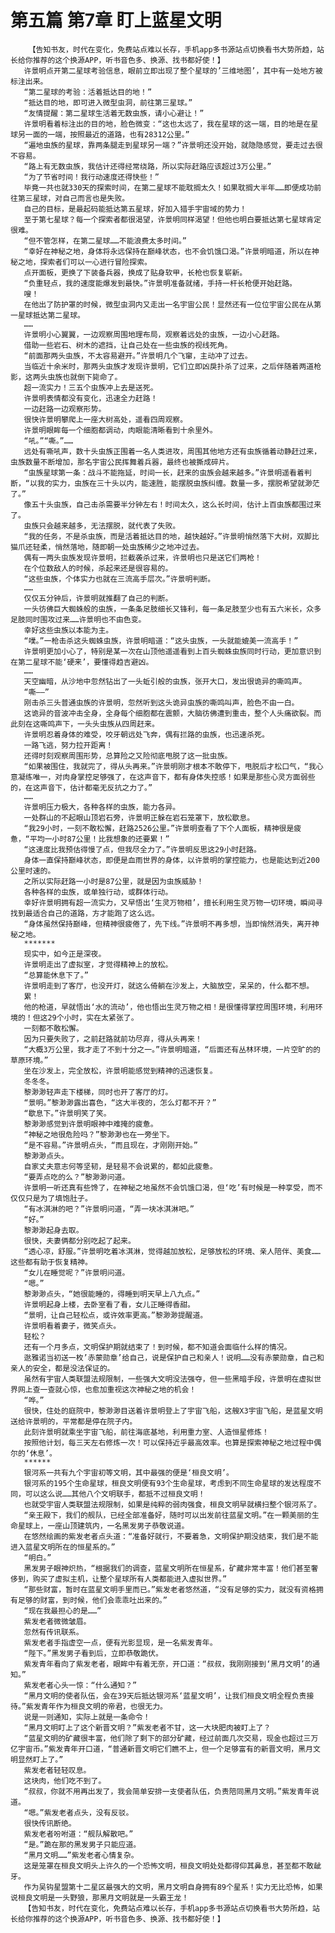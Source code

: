 # 第五篇 第7章 盯上蓝星文明
        【告知书友，时代在变化，免费站点难以长存，手机app多书源站点切换看书大势所趋，站长给你推荐的这个换源APP，听书音色多、换源、找书都好使！】
       许景明点开第二星球考验信息，眼前立即出现了整个星球的’三维地图’，其中有一处地方被标注出来。
       “第二星球的考验：活着抵达目的地！”
       “抵达目的地，即可进入微型虫洞，前往第三星球。”
       “友情提醒：第二星球生活着无数虫族，请小心避让！”
       许景明看着标注出的目的地，脸色微变：“这也太远了，我在星球的这一端，目的地是在星球另一面的一端，按照最近的道路，也有28312公里。”
       “遍地虫族的星球，靠两条腿走到星球另一端？”许景明还没开始，就隐隐感觉，要走过去很不容易。
       “路上有无数虫族，我估计还得经常绕路，所以实际赶路应该超过3万公里。”
       “为了节省时间！我行动速度还得快些！”
       毕竟一共也就330天的探索时间，在第二星球不能耽搁太久！如果耽搁大半年……即便成功前往第三星球，对自己而言也是失败。
       自己的目标，是最起码能抵达第五星球，好加入猎手宇宙域的势力！
       至于第七星球？每一个探索者都很渴望，许景明同样渴望！但他也明白要抵达第七星球肯定很难。
       “但不管怎样，在第二星球……不能浪费太多时间。”
       “幸好在神秘之地，身体将永远保持在巅峰状态，也不会饥饿口渴。”许景明暗道，所以在神秘之地，探索者们可以一心进行冒险探索。
       点开面板，更换了下装备兵器，换成了贴身软甲，长枪也恢复崭新。
       “负重轻点，我的速度能爆发到最快。”许景明准备就绪，手持一杆长枪便开始赶路。
       嗖！
       在他出了防护罩的时候，微型虫洞内又走出一名宇宙公民！显然还有一位位宇宙公民在从第一星球抵达第二星球。
       ……
       许景明小心翼翼，一边观察周围地理布局，观察着远处的虫族，一边小心赶路。
       借助一些岩石、树木的遮挡，让自己处在一些虫族的视线死角。
       “前面那两头虫族，不太容易避开。”许景明几个飞窜，主动冲了过去。
       当临近十余米时，那两头虫族才发现许景明，它们立即凶戾扑杀了过来，之后伴随着两道枪影，这两头虫族也就倒下毙命了。
       超一流实力！三五个虫族冲上去是送死。
       许景明表情都没有变化，迅速全力赶路！
       一边赶路一边观察形势。
       很快许景明攀爬上一座大树高处，遥看四周观察。
       许景明眼眸每一个细胞都调动，肉眼能清晰看到十余里外。
       “吼。”“嘶。”……
       远处有嘶吼声，数十头虫族正围着一名人类进攻，周围其他地方还有虫族循着动静赶过来，虫族数量不断增加，那名宇宙公民挥舞着兵器，最终也被撕成碎片。
       “虫族星球第一条：战斗不能拖延，时间一长，赶来的虫族会越来越多。”许景明遥看着判断，“以我的实力，虫族在三十头以内，能速胜，能摆脱虫族纠缠。数量一多，摆脱希望就渺茫了。”
       像五十头虫族，自己击杀需要半分钟左右！时间太久，这么长时间，估计上百虫族都围过来了。
       虫族只会越来越多，无法摆脱，就代表了失败。
       “我的任务，不是杀虫族，而是活着抵达目的地，越快越好。”许景明悄然落下大树，双脚比猫爪还轻柔，悄然落地，随即朝一处虫族稀少之地冲过去。
       偶有一两头虫族发现许景明，拦截袭杀过来，许景明也只是送它们两枪！
       在个位数敌人的时候，杀起来还是很容易的。
       “这些虫族，个体实力也就在三流高手层次。”许景明判断。
       ……
       仅仅五分钟后，许景明就推翻了自己的判断。
       一头彷佛巨大蜘蛛般的虫族，一条条足肢细长又锋利，每一条足肢至少也有五六米长，众多足肢同时围攻过来……许景明也不由色变。
       幸好这些虫族以本能为主。
       “噗。”一枪击杀这头蜘蛛虫族，许景明暗道：“这头虫族，一头就能媲美一流高手！”
       许景明更加小心了，特别是某一次在山顶他遥遥看到上百头蜘蛛虫族同时行动，更加意识到在第二星球不能‘硬来’，要懂得趋吉避凶。
       ……
       天空幽暗，从沙地中忽然钻出了一头蚯引般的虫族，张开大口，发出很诡异的嘶鸣声。
       “嘶——”
       刚击杀三头普通虫族的许景明，忽然听到这头诡异虫族的嘶鸣叫声，脸色不由一白。
       这诡异的音波冲击全身，全身每个细胞都在震颤，大脑彷佛遭到重击，整个人头痛欲裂。而此刻在这嘶鸣声下，一头头虫族从四周赶来。
       许景明忍着身体的难受，咬牙朝远处飞奔，偶有拦路的虫族，也迅速杀死。
       一路飞逃，努力拉开距离！
       还得时刻观察周围形势，总算险之又险彻底甩脱了这一批虫族。
       “如果被围住，我就完了，得从头再来。”许景明刚才根本不敢停下，甩脱后才松口气，“我心意凝练唯一，对肉身掌控足够强了，在这声音下，都有身体失控感！如果是那些心灵方面弱些的，在这声音下，估计都毫无反抗之力了。”
       ……
       许景明压力极大，各种各样的虫族，能力各异。
       一处群山的不起眼山顶岩石旁，许景明正躲在岩石笼罩下，放松歇息。
       “我29小时，一刻不敢松懈，赶路2526公里。”许景明查看了下个人面板，精神很是疲惫，“平均一小时87公里！比我想象的还要累！”
       “这速度比我预估得慢了点，但我尽全力了。”许景明反思这29小时赶路。
       身体一直保持巅峰状态，即便是血雨世界的身体，以许景明的掌控能力，也是能达到近200公里时速的。
       之所以实际赶路一小时是87公里，就是因为虫族威胁！
       各种各样的虫族，或单独行动，或群体行动。
       幸好许景明拥有超一流实力，又早悟出‘生灵万物相’，擅长利用生灵万物一切环境，瞬间寻找到最适合自己的道路，方才能跑了这么远。
       “身体虽然保持巅峰，但精神很疲倦了，先下线。”许景明不再多想，当即悄然消失，离开神秘之地。
       *******
       现实中，如今正是深夜。
       许景明走出了虚拟室，才觉得精神上的放松。
       “总算能休息下了。”
       许景明走到了客厅，也没开灯，就这么倚躺在沙发上，大脑放空，呆呆的，什么都不想。
       累！
       他的枪道，早就悟出‘水的流动’，他也悟出生灵万物之相！是很懂得掌控周围环境，利用环境的！但这29个小时，实在太紧张了。
       一刻都不敢松懈。
       因为只要失败了，之前赶路就前功尽弃，得从头再来！
       “大概3万公里，我才走了不到十分之一。”许景明暗道，“后面还有丛林环境，一片空旷的的草原环境。”
       坐在沙发上，完全放松，许景明能感觉到精神的迅速恢复。
       冬冬冬。
       黎渺渺轻声走下楼梯，同时也开了客厅的灯。
       “景明。”黎渺渺露出喜色，“这大半夜的，怎么灯都不开？”
       “歇息下。”许景明笑了笑。
       黎渺渺感觉到许景明眼神中难掩的疲惫。
       “神秘之地很危险吗？”黎渺渺也在一旁坐下。
       “是不容易。”许景明点头，“而且现在，才刚刚开始。”
       黎渺渺点头。
       自家丈夫意志何等坚韧，是轻易不会说累的，都如此疲惫。
       “要弄点吃的么？”黎渺渺问道。
       许景明一听还真有些馋了，在神秘之地虽然不会饥饿口渴，但‘吃’有时候是一种享受，而不仅仅只是为了填饱肚子。
       “有冰淇淋的吧？”许景明问道，“弄一块冰淇淋吧。”
       “好。”
       黎渺渺起身去取。
       很快，夫妻俩都分别吃起了起来。
       “透心凉，舒服。”许景明吃着冰淇淋，觉得越加放松，足够放松的环境、亲人陪伴、美食……这些都有助于恢复精神。
       “女儿在睡觉呢？”许景明问道。
       “嗯。”
       黎渺渺点头，“她很能睡的，得睡到明天早上八九点。”
       许景明起身上楼，去卧室看了看，女儿正睡得香甜。
       “景明，让自己轻松点，或许效率更高。”黎渺渺提醒道。
       许景明看着妻子，微笑点头。
       轻松？
       还有一个月多点，文明保护期就结束了！到时候，都不知道会面临什么样的情况。
       逖雅诺当初送一枚’赤蒙勋章’给自己，说是保护自己和亲人！说明……没有赤蒙勋章，自己和亲人的安全，都是没法保证的。
       虽然有宇宙人类联盟法规限制，一些强大文明没法强夺，但一些黑暗手段，许景明在虚拟世界网上查一查就心惊，也愈加重视这次神秘之地的机会！
       “哗。”
       很快，住处的庭院中，黎渺渺目送着许景明登上了宇宙飞船，这艘X3宇宙飞船，是蓝星文明送给许景明的，平常都是停在院子内。
       此刻许景明就乘坐宇宙飞船，前往海底基地，利用重力室、人造恒星修炼！
       按照他计划，每三天左右修炼一次！可以保持近乎最高效率。也算是探索神秘之地过程中偶尔的‘休息’。
       ******
       银河系一共有九个宇宙初等文明，其中最强的便是‘桓良文明’。
       银河系的195个生命星球，桓良文明便有93个生命星球，考虑到不同生命星球的发达程度不同，可以这么说……其他八个文明联手，都抵不过桓良文明！
       也就受宇宙人类联盟法规限制，如果是纯粹的弱肉强食，桓良文明早就横扫整个银河系了。
       “亲王殿下，我们的舰队，已经全部准备好，随时可以出发前往蓝星文明。”在一颗美丽的生命星球上，一座山顶建筑内，一名黑发男子恭敬说道。
       在悠然绘画的紫发老者点头道：“准备好就行，不要着急，文明保护期没结束，我们是不能进入蓝星文明所在的恒星系的。”
       “明白。”
       黑发男子眼神炽热，“根据我们的调查，蓝星文明所在恒星系，矿藏非常丰富！他们甚至奢侈到，购买了虚拟主机，让整个星球所有人类都能进入虚拟世界。”
       “那些财富，暂时在蓝星文明手里而已。”紫发老者悠然道，“没有足够的实力，就没有资格拥有足够的财富，到时候，他们会乖乖吐出来的。”
       “现在我最担心的是……”
       紫发老者微微皱眉。
       忽然有传讯联系。
       紫发老者手指虚空一点，便有光影显现，是一名紫发青年。
       “陛下。”黑发男子看到后，立即恭敬跪伏。
       紫发青年看向了紫发老者，眼眸中有着无奈，开口道：“叔叔，我刚刚接到‘黑月文明’的通知。”
       紫发老者心头一惊：“什么通知？”
       “黑月文明的使者队伍，会在39天后抵达银河系‘蓝星文明’，让我们桓良文明全程负责接待。”紫发青年作为桓良文明的帝君，也很无力。
       说是一则通知，实际上就是一条命令！
       “黑月文明盯上了这个新晋文明？”紫发老者不甘，这一大块肥肉被盯上了？
       “蓝星文明的矿藏很丰富，他们除了剩下的部分矿藏，经过前面几次交易，现金也超过三万亿宇宙币。”紫发青年开口道，“普通新晋文明它们瞧不上，但一个足够富有的新晋文明，黑月文明显然盯上了。”
       紫发老者轻轻叹息。
       这块肉，他们吃不到了。
       “叔叔，你就不用再出发了，我会简单安排一支使者队伍，负责陪同黑月文明。”紫发青年说道。
       “嗯。”紫发老者点头，没有反驳。
       很快传讯断绝。
       紫发老者吩咐道：“舰队解散吧。”
       “是。”跪在那的黑发男子只能应道。
       “黑月文明……”紫发老者心情复杂。
       这是笼罩在桓良文明头上许久的一个恐怖文明，桓良文明处处都得仰其鼻息，甚至都不敢龇牙。
       作为吴钩星盟第十二星区最强大的文明，黑月文明自身拥有89个星系！实力无比恐怖，如果说桓良文明是一头野狼，那黑月文明就是一头霸王龙！
       【告知书友，时代在变化，免费站点难以长存，手机app多书源站点切换看书大势所趋，站长给你推荐的这个换源APP，听书音色多、换源、找书都好使！】